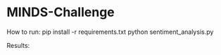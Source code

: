 # MINDS-Challenge

How to run:
pip install -r requirements.txt
python sentiment_analysis.py

Results:

